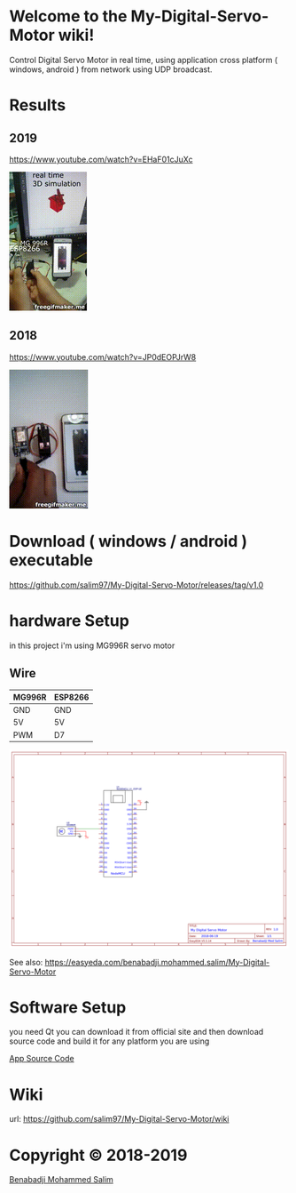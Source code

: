 
# Welcome to the My-Digital-Servo-Motor wiki!

Control Digital Servo Motor in real time, using application cross platform ( windows, android  ) from network using UDP broadcast.

# Results

## 2019
https://www.youtube.com/watch?v=EHaF01cJuXc

[![](youtube-servo-motor-2019.gif)](https://www.youtube.com/watch?v=EHaF01cJuXc)

## 2018
https://www.youtube.com/watch?v=JP0dEOPJrW8

[![](youtube-servo-motor-2018.gif)](https://www.youtube.com/watch?v=JP0dEOPJrW8)

# Download ( windows / android ) executable
https://github.com/salim97/My-Digital-Servo-Motor/releases/tag/v1.0

# hardware Setup
in this project i'm using MG996R servo motor

## Wire

| MG996R | ESP8266 |
|--------|---------|
| GND    | GND     |
| 5V     | 5V      |
| PWM    | D7      |


![](https://github.com/salim97/My-Digital-Servo-Motor/blob/master/ESP8266%20MG%20996R/Schematic_My-Digital-Servo-Motor_Sheet-1_20180619215702.png)

See also: https://easyeda.com/benabadji.mohammed.salim/My-Digital-Servo-Motor


# Software Setup
you need Qt you can download it from official site
and then download source code and build it for any platform you are using 

[App Source Code](https://github.com/salim97/My-Digital-Servo-Motor/tree/master/QT_Application/Src)


# Wiki

url: https://github.com/salim97/My-Digital-Servo-Motor/wiki

# Copyright © 2018-2019

[Benabadji Mohammed Salim](https://github.com/salim97)
